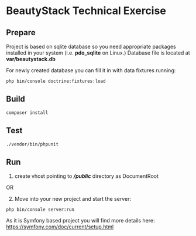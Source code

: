 # BeautyStack Technical Exercise

## Prepare

Project is based on sqlite database so you need appropriate packages installed in your system (i.e. **pdo_sqlite** on Linux.)
Database file is located at **var/beautystack.db**

For newly created database you can fill it in with data fixtures running:

```
php bin/console doctrine:fixtures:load
```

## Build

```
composer install
```

## Test

```
./vendor/bin/phpunit
```

## Run

1. create vhost pointing to ***/public*** directory as DocumentRoot

OR

2. Move into your new project and start the server:
```
php bin/console server:run
``` 

As it is Symfony based project you will find more details here: https://symfony.com/doc/current/setup.html

